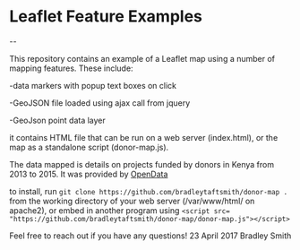 # Leaflet Feature Examples
--

This repository contains an example of a Leaflet map using a number of mapping features. These include:

-data markers with popup text boxes on click

-GeoJSON file loaded using ajax call from jquery

-GeoJson point data layer


it contains HTML file that can be run on a web server (index.html), or the map as a standalone script (donor-map.js).


The data mapped is details on projects funded by donors in Kenya from 2013 to 2015. It was provided by [OpenData](http://www.opendata.go.ke/datasets/distribution-of-donor-and-gok-funded-projects-2013-to-2015/data)


to install, run `git clone https://github.com/bradleytaftsmith/donor-map .` from the working directory of your web server (/var/www/html/ on apache2), or embed in another program using `<script src= "https://github.com/bradleytaftsmith/donor-map/donor-map.js"></script>`


Feel free to reach out if you have any questions!
23 April 2017
Bradley Smith

